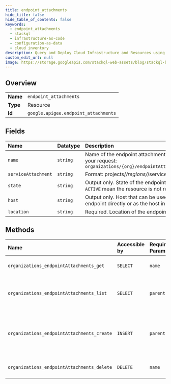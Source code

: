 ```yaml
---
title: endpoint_attachments
hide_title: false
hide_table_of_contents: false
keywords:
  - endpoint_attachments
  - stackql
  - infrastructure-as-code
  - configuration-as-data
  - cloud inventory
description: Query and Deploy Cloud Infrastructure and Resources using SQL
custom_edit_url: null
image: https://storage.googleapis.com/stackql-web-assets/blog/stackql-blog-post-featured-image.png
---
```

  
    

## Overview
<table><tbody>
<tr><td><b>Name</b></td><td><code>endpoint_attachments</code></td></tr>
<tr><td><b>Type</b></td><td>Resource</td></tr>
<tr><td><b>Id</b></td><td><code>google.apigee.endpoint_attachments</code></td></tr>
</tbody></table>

## Fields
| Name | Datatype | Description |
|:-----|:---------|:------------|
| `name` | `string` | Name of the endpoint attachment. Use the following structure in your request: `organizations/{org}/endpointAttachments/{endpoint_attachment}` |
| `serviceAttachment` | `string` | Format: projects/*/regions/*/serviceAttachments/* |
| `state` | `string` | Output only. State of the endpoint attachment. Values other than `ACTIVE` mean the resource is not ready to use. |
| `host` | `string` | Output only. Host that can be used in either the HTTP target endpoint directly or as the host in target server. |
| `location` | `string` | Required. Location of the endpoint attachment. |
## Methods
| Name | Accessible by | Required Params | Description |
|:-----|:--------------|:----------------|:------------|
| `organizations_endpointAttachments_get` | `SELECT` | `name` | Gets the endpoint attachment. |
| `organizations_endpointAttachments_list` | `SELECT` | `parent` | Lists the endpoint attachments in an organization. |
| `organizations_endpointAttachments_create` | `INSERT` | `parent` | Creates an endpoint attachment. **Note:** Not supported for Apigee hybrid. |
| `organizations_endpointAttachments_delete` | `DELETE` | `name` | Deletes an endpoint attachment. |
